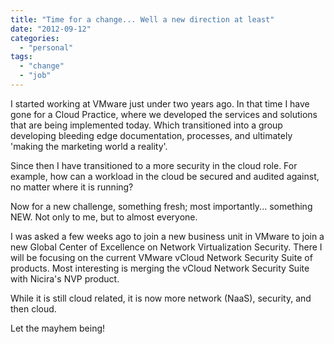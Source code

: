```yaml
---
title: "Time for a change... Well a new direction at least"
date: "2012-09-12"
categories: 
  - "personal"
tags: 
  - "change"
  - "job"
---
```


I started working at VMware just under two years ago. In that time I have gone for a Cloud Practice, where we developed the services and solutions that are being implemented today. Which transitioned into a group developing bleeding edge documentation, processes, and ultimately 'making the marketing world a reality'.

Since then I have transitioned to a more security in the cloud role. For example, how can a workload in the cloud be secured and audited against, no matter where it is running?

Now for a new challenge, something fresh; most importantly... something NEW. Not only to me, but to almost everyone.

I was asked a few weeks ago to join a new business unit in VMware to join a new Global Center of Excellence on Network Virtualization Security. There I will be focusing on the current VMware vCloud Network Security Suite of products. Most interesting is merging the vCloud Network Security Suite with Nicira's NVP product.

While it is still cloud related, it is now more network (NaaS), security, and then cloud.

Let the mayhem being!
